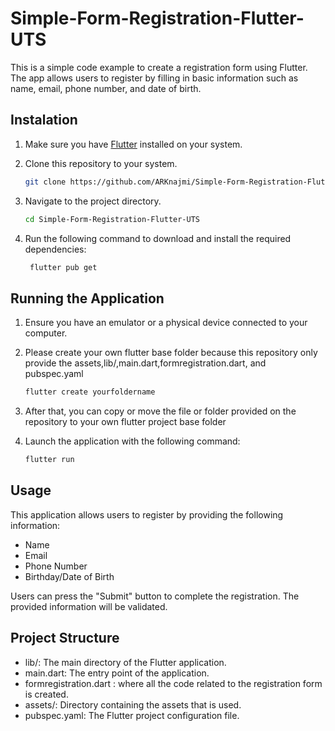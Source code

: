 # Simple-Form-Registration-Flutter-UTS

This is a simple code example to create a registration form using Flutter. The app allows users to register by filling in basic information such as name, email, phone number, and date of birth.

## Instalation

1. Make sure you have [Flutter](https://flutter.dev/docs/get-started/install) installed on your system.

2. Clone this repository to your system.

   ```bash
   git clone https://github.com/ARKnajmi/Simple-Form-Registration-Flutter-UTS.git

3. Navigate to the project directory.
   
    ```bash
   cd Simple-Form-Registration-Flutter-UTS

4. Run the following command to download and install the required dependencies:
   
   ```bash
    flutter pub get

## Running the Application

1. Ensure you have an emulator or a physical device connected to your computer.
   
3. Please create your own flutter base folder because this repository only provide the assets,lib/,main.dart,formregistration.dart, and pubspec.yaml
   ```bash
   flutter create yourfoldername

4. After that, you can copy or move the file or folder provided on the repository to your own flutter project base folder
   
5. Launch the application with the following command:
    ```bash
    flutter run

## Usage

This application allows users to register by providing the following information:

- Name
- Email
- Phone Number
- Birthday/Date of Birth
  
Users can press the "Submit" button to complete the registration. The provided information will be validated.

## Project Structure

- lib/: The main directory of the Flutter application.
- main.dart: The entry point of the application.
- formregistration.dart : where all the code related to the registration form is created.
- assets/: Directory containing the assets that is used.
- pubspec.yaml: The Flutter project configuration file.

